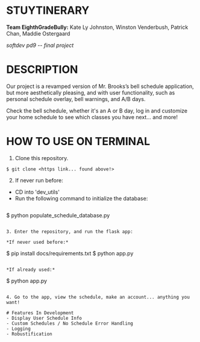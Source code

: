 # STUYTINERARY

**Team EighthGradeBully:** Kate Ly Johnston, Winston Venderbush, Patrick Chan, Maddie Ostergaard

*softdev pd9 -- final project*


# DESCRIPTION

Our project is a revamped version of Mr. Brooks’s bell schedule application, but more aesthetically pleasing, and with user functionality, such as personal schedule overlay, bell warnings, and A/B days.

Check the bell schedule, whether it's an A or B day, log in and customize your home schedule to see which classes you have next... and more!

# HOW TO USE ON TERMINAL

1. Clone this repository.

```
$ git clone <https link... found above!>
```

2. If never run before:

- CD into 'dev_utils'
- Run the following command to initialize the database:
  ```
$ python populate_schedule_database.py
  ```

3. Enter the repository, and run the flask app:

  *If never used before:*

  ```
  $ pip install docs/requirements.txt
  $ python app.py
  ```

  *If already used:*

  ```
  $ python app.py
  ```

4. Go to the app, view the schedule, make an account... anything you want!

# Features In Development
- Display User Schedule Info
- Custom Schedules / No Schedule Error Handling
- Logging
- Robustification
